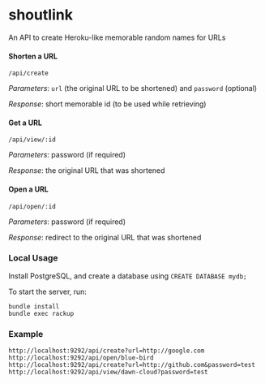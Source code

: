 # shoutlink

An API to create Heroku-like memorable random names for URLs

#### Shorten a URL

```
/api/create
```

*Parameters*: ```url``` (the original URL to be shortened) and ```password``` (optional)

*Response*: short memorable id (to be used while retrieving)

#### Get a URL

```
/api/view/:id
```

*Parameters*: password (if required)

*Response*: the original URL that was shortened

#### Open a URL

```
/api/open/:id
```

*Parameters*: password (if required)

*Response*: redirect to the original URL that was shortened

### Local Usage

Install PostgreSQL, and create a database using `CREATE DATABASE mydb;`

To start the server, run:

```
bundle install
bundle exec rackup
```

### Example

```
http://localhost:9292/api/create?url=http://google.com
http://localhost:9292/api/open/blue-bird
http://localhost:9292/api/create?url=http://github.com&password=test
http://localhost:9292/api/view/dawn-cloud?password=test
```
